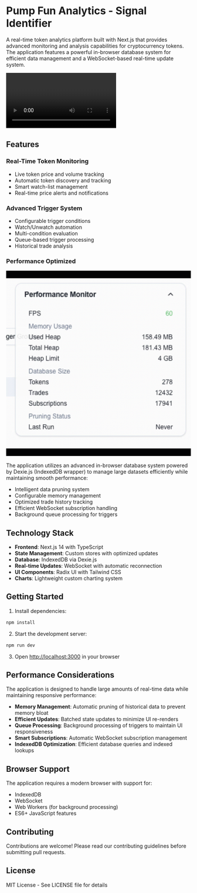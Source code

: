 # Pump Fun Analytics - Signal Identifier

A real-time token analytics platform built with Next.js that provides advanced monitoring and analysis capabilities for cryptocurrency tokens. The application features a powerful in-browser database system for efficient data management and a WebSocket-based real-time update system.

![Demo Video](demo.mp4)

## Features

### Real-Time Token Monitoring
- Live token price and volume tracking
- Automatic token discovery and tracking
- Smart watch-list management
- Real-time price alerts and notifications

### Advanced Trigger System
- Configurable trigger conditions
- Watch/Unwatch automation
- Multi-condition evaluation
- Queue-based trigger processing
- Historical trade analysis

### Performance Optimized
![Performance Analysis](perf.gif)

The application utilizes an advanced in-browser database system powered by Dexie.js (IndexedDB wrapper) to manage large datasets efficiently while maintaining smooth performance:

- Intelligent data pruning system
- Configurable memory management
- Optimized trade history tracking
- Efficient WebSocket subscription handling
- Background queue processing for triggers

## Technology Stack

- **Frontend**: Next.js 14 with TypeScript
- **State Management**: Custom stores with optimized updates
- **Database**: IndexedDB via Dexie.js
- **Real-time Updates**: WebSocket with automatic reconnection
- **UI Components**: Radix UI with Tailwind CSS
- **Charts**: Lightweight custom charting system

## Getting Started

1. Install dependencies:
```bash
npm install
```

2. Start the development server:
```bash
npm run dev
```

3. Open [http://localhost:3000](http://localhost:3000) in your browser

## Performance Considerations

The application is designed to handle large amounts of real-time data while maintaining responsive performance:

- **Memory Management**: Automatic pruning of historical data to prevent memory bloat
- **Efficient Updates**: Batched state updates to minimize UI re-renders
- **Queue Processing**: Background processing of triggers to maintain UI responsiveness
- **Smart Subscriptions**: Automatic WebSocket subscription management
- **IndexedDB Optimization**: Efficient database queries and indexed lookups

## Browser Support

The application requires a modern browser with support for:
- IndexedDB
- WebSocket
- Web Workers (for background processing)
- ES6+ JavaScript features

## Contributing

Contributions are welcome! Please read our contributing guidelines before submitting pull requests.

## License

MIT License - See LICENSE file for details
